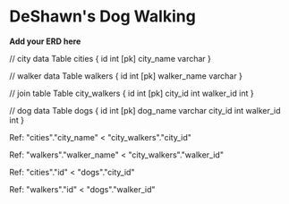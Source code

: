 # DeShawn's Dog Walking
**Add your ERD here**

// city data
Table cities {
  id int [pk]
  city_name varchar
}

// walker data
Table walkers {
  id int [pk]
  walker_name varchar
}

// join table
Table city_walkers {
  id int [pk]
  city_id int
  walker_id int
}

// dog data
Table dogs {
  id int [pk]
  dog_name varchar
  city_id int
  walker_id int
}

Ref: "cities"."city_name" < "city_walkers"."city_id"

Ref: "walkers"."walker_name" < "city_walkers"."walker_id"

Ref: "cities"."id" < "dogs"."city_id"

Ref: "walkers"."id" < "dogs"."walker_id"
